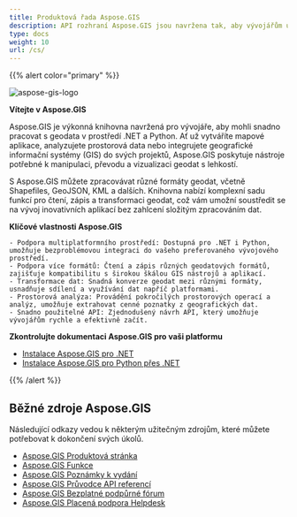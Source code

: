 ```yaml
---
title: Produktová řada Aspose.GIS
description: API rozhraní Aspose.GIS jsou navržena tak, aby vývojářům usnadnila práci s geodata uloženými v různých formátech souborů. Umožňuje vytvářet, číst, převádět geografická data a vykreslovat mapy bez nutnosti instalace jakéhokoli jiného GIS softwaru. K dispozici jsou verze pro .NET a Python
type: docs
weight: 10
url: /cs/
---
```


{{% alert color="primary" %}}

![aspose-gis-logo](aspose-gis-for-net_1.png)

**Vítejte v Aspose.GIS**

Aspose.GIS je výkonná knihovna navržená pro vývojáře, aby mohli snadno pracovat s geodata v prostředí .NET a Python. Ať už vytváříte mapové aplikace, analyzujete prostorová data nebo integrujete geografické informační systémy (GIS) do svých projektů, Aspose.GIS poskytuje nástroje potřebné k manipulaci, převodu a vizualizaci geodat s lehkostí.

S Aspose.GIS můžete zpracovávat různé formáty geodat, včetně Shapefiles, GeoJSON, KML a dalších. Knihovna nabízí komplexní sadu funkcí pro čtení, zápis a transformaci geodat, což vám umožní soustředit se na vývoj inovativních aplikací bez zahlcení složitým zpracováním dat.

**Klíčové vlastnosti Aspose.GIS**

    - Podpora multiplatformního prostředí: Dostupná pro .NET i Python, umožňuje bezproblémovou integraci do vašeho preferovaného vývojového prostředí.
    - Podpora více formátů: Čtení a zápis různých geodatových formátů, zajišťuje kompatibilitu s širokou škálou GIS nástrojů a aplikací.
    - Transformace dat: Snadná konverze geodat mezi různými formáty, usnadňuje sdílení a využívání dat napříč platformami.
    - Prostorová analýza: Provádění pokročilých prostorových operací a analýz, umožňuje extrahovat cenné poznatky z geografických dat.
    - Snadno použitelné API: Zjednodušený návrh API, který umožňuje vývojářům rychle a efektivně začít.

**Zkontrolujte dokumentaci Aspose.GIS pro vaši platformu**

- [Instalace Aspose.GIS pro .NET](/cs/net/)
- [Instalace Aspose.GIS pro Python přes .NET](/cs/python-net/)

{{% /alert %}}

## **Běžné zdroje Aspose.GIS**

Následující odkazy vedou k některým užitečným zdrojům, které můžete potřebovat k dokončení svých úkolů.

- [Aspose.GIS Produktová stránka](https://products.aspose.com/gis/)
- [Aspose.GIS Funkce](/cs/gis/net/features/)
- [Aspose.GIS Poznámky k vydání](https://releases.aspose.com/gis/)
- [Aspose.GIS Průvodce API referencí](https://reference.aspose.com/gis)
- [Aspose.GIS Bezplatné podpůrné fórum](https://forum.aspose.com/c/gis/33)
- [Aspose.GIS Placená podpora Helpdesk](https://helpdesk.aspose.com/)
